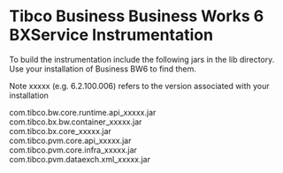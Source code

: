 # Tibco Business Business Works 6 BXService Instrumentation

To build the instrumentation include the following jars in the lib directory.  Use your installation of Business BW6 to find them. 
  
Note xxxxx (e.g. 6.2.100.006) refers to the version associated with your installation
  
com.tibco.bw.core.runtime.api_xxxxx.jar    
com.tibco.bx.bw.container_xxxxx.jar    
com.tibco.bx.core_xxxxx.jar    
com.tibco.pvm.core.api_xxxxx.jar    
com.tibco.pvm.core.infra_xxxxx.jar    
com.tibco.pvm.dataexch.xml_xxxxx.jar    
